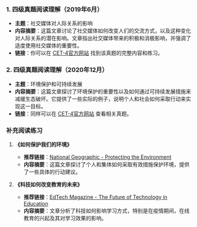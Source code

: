 ### 1. 四级真题阅读理解（2019年6月）
- **主题**：社交媒体对人际关系的影响
- **内容摘要**：这篇文章讨论了社交媒体如何改变人们的交流方式，以及这种变化对人际关系的潜在影响。文章指出社交媒体带来的积极和消极影响，并强调了适度使用社交媒体的重要性。
- **链接**：你可以在 [CET-4官方网站](http://cet.neea.edu.cn/) 找到该真题的完整内容和练习。

### 2. 四级真题阅读理解（2020年12月）
- **主题**：环境保护和可持续发展
- **内容摘要**：这篇文章探讨了环境保护的重要性以及如何通过可持续发展措施来减缓生态破坏。它提供了一些实际的例子，说明个人和社会如何采取行动来实现这一目标。
- **链接**：同样可以在 [CET-4官方网站](http://cet.neea.edu.cn/) 查看相关真题。

### 补充阅读练习
1. **《如何保护我们的环境》**
   - **推荐链接**：[National Geographic - Protecting the Environment](https://www.nationalgeographic.com/environment/article/protecting-the-environment)
   - **内容摘要**：这篇文章探讨了个人和集体如何采取有效措施保护环境，提供了一些具体的行动建议。

2. **《科技如何改变教育的未来》**
   - **推荐链接**：[EdTech Magazine - The Future of Technology in Education](https://edtechmagazine.com/higher/article/2021/10/how-technology-changing-future-education)
   - **内容摘要**：文章分析了科技如何影响学习方式，特别是在疫情期间，在线教育的兴起及其对学习效果的影响。